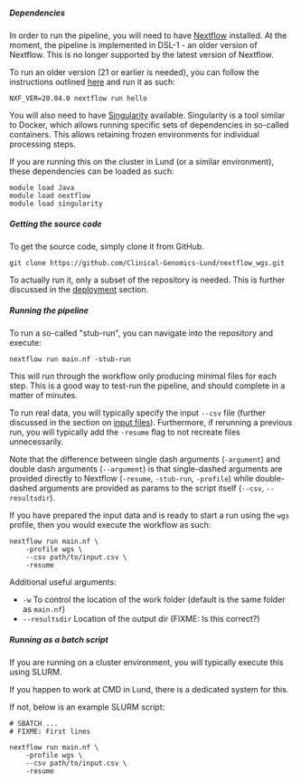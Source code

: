 ##### Dependencies

In order to run the pipeline, you will need to have [Nextflow](https://www.nextflow.io/) installed. At the moment, the pipeline is implemented in DSL-1 - an older version of Nextflow. This is no longer supported by the latest version of Nextflow. 

To run an older version (21 or earlier is needed), you can follow the instructions outlined [here](https://www.nextflow.io/docs/latest/getstarted.html) and run it as such:

```
NXF_VER=20.04.0 nextflow run hello
```

You will also need to have [Singularity](https://docs.sylabs.io/guides/latest/user-guide/) available. Singularity is a tool similar to Docker, which allows running specific sets of dependencies in so-called containers. This allows retaining frozen environments for individual processing steps.

If you are running this on the cluster in Lund (or a similar environment), these dependencies can be loaded as such:

```
module load Java
module load nextflow
module load singularity
```

##### Getting the source code

To get the source code, simply clone it from GitHub.

```
git clone https://github.com/Clinical-Genomics-Lund/nextflow_wgs.git
```

To actually run it, only a subset of the repository is needed. This is further discussed in the [deployment](3_how_to_deploy.md) section.

##### Running the pipeline

To run a so-called "stub-run", you can navigate into the repository and execute:

```
nextflow run main.nf -stub-run
```

This will run through the workflow only producing minimal files for each step. This is a good way to test-run the pipeline, and should complete in a matter of minutes.

To run real data, you will typically specify the input `--csv` file (further discussed in the section on [input files](4_1_input_files.md)). Furthermore, if rerunning a previous run, you will typically add the `-resume` flag to not recreate files unnecessarily.

Note that the difference between single dash arguments (`-argument`) and double dash arguments (`--argument`) is that single-dashed arguments are provided directly to Nextflow (`-resume`, `-stub-run`, `-profile`) while double-dashed arguments are provided as params to the script itself (`--csv`, `--resultsdir`).

If you have prepared the input data and is ready to start a run using the `wgs` profile, then you would execute the workflow as such:

```
nextflow run main.nf \
    -profile wgs \
    --csv path/to/input.csv \
    -resume
```

Additional useful arguments:

* `-w` To control the location of the work folder (default is the same folder as `main.nf`)
* `--resultsdir` Location of the output dir (FIXME: Is this correct?)

##### Running as a batch script

If you are running on a cluster environment, you will typically execute this using SLURM. 

If you happen to work at CMD in Lund, there is a dedicated system for this.

If not, below is an example SLURM script:

```
# SBATCH ...
# FIXME: First lines

nextflow run main.nf \
    -profile wgs \
    --csv path/to/input.csv \
    -resume
```

